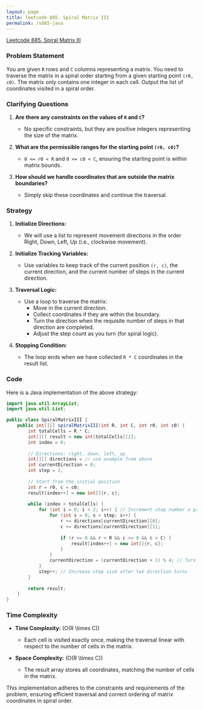 ```yaml
---
layout: page
title: leetcode 885. Spiral Matrix III
permalink: /s885-java
---
```

[Leetcode 885. Spiral Matrix III](https://algoadvance.github.io/algoadvance/l885)
### Problem Statement

You are given `R` rows and `C` columns representing a matrix. You need to traverse the matrix in a spiral order starting from a given starting point `(r0, c0)`. The matrix only contains one integer in each cell. Output the list of coordinates visited in a spiral order.

### Clarifying Questions

1. **Are there any constraints on the values of `R` and `C`?**
   - No specific constraints, but they are positive integers representing the size of the matrix.

2. **What are the permissible ranges for the starting point `(r0, c0)`?**
   - `0 <= r0 < R` and `0 <= c0 < C`, ensuring the starting point is within matrix bounds.

3. **How should we handle coordinates that are outside the matrix boundaries?**
   - Simply skip these coordinates and continue the traversal.

### Strategy

1. **Initialize Directions:**
   - We will use a list to represent movement directions in the order Right, Down, Left, Up (i.e., clockwise movement).

2. **Initialize Tracking Variables:**
   - Use variables to keep track of the current position `(r, c)`, the current direction, and the current number of steps in the current direction.

3. **Traversal Logic:**
   - Use a loop to traverse the matrix:
     - Move in the current direction.
     - Collect coordinates if they are within the boundary.
     - Turn the direction when the requisite number of steps in that direction are completed.
     - Adjust the step count as you turn (for spiral logic).

4. **Stopping Condition:**
   - The loop ends when we have collected `R * C` coordinates in the result list.

### Code

Here is a Java implementation of the above strategy:

```java
import java.util.ArrayList;
import java.util.List;

public class SpiralMatrixIII {
    public int[][] spiralMatrixIII(int R, int C, int r0, int c0) {
        int totalCells = R * C;
        int[][] result = new int[totalCells][2];
        int index = 0;
        
        // Directions: right, down, left, up
        int[][] directions = // use example from above
        int currentDirection = 0;
        int step = 1;
        
        // Start from the initial position
        int r = r0, c = c0;
        result[index++] = new int[]{r, c};
        
        while (index < totalCells) {
            for (int i = 0; i < 2; i++) { // Increment step number a pair of times
                for (int s = 0; s < step; s++) {
                    r += directions[currentDirection][0];
                    c += directions[currentDirection][1];
                    
                    if (r >= 0 && r < R && c >= 0 && c < C) {
                        result[index++] = new int[]{r, c};
                    }
                }
                currentDirection = (currentDirection + 1) % 4; // Turn to next direction
            }
            step++; // Increase step size after two direction turns
        }
        
        return result;
    }
}
```

### Time Complexity

- **Time Complexity:** \(O(R \times C)\)
  - Each cell is visited exactly once, making the traversal linear with respect to the number of cells in the matrix.

- **Space Complexity:** \(O(R \times C)\)
  - The result array stores all coordinates, matching the number of cells in the matrix.

This implementation adheres to the constraints and requirements of the problem, ensuring efficient traversal and correct ordering of matrix coordinates in spiral order.